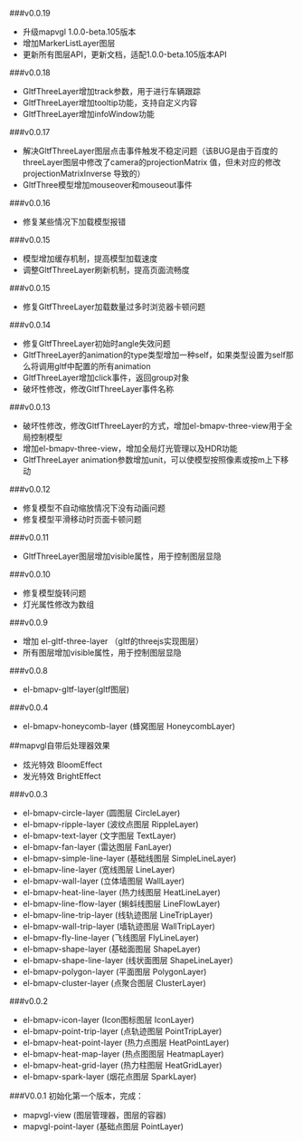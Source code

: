 ###v0.0.19
  * 升级mapvgl 1.0.0-beta.105版本
  * 增加MarkerListLayer图层
  * 更新所有图层API，更新文档，适配1.0.0-beta.105版本API

###v0.0.18
  * GltfThreeLayer增加track参数，用于进行车辆跟踪
  * GltfThreeLayer增加tooltip功能，支持自定义内容
  * GltfThreeLayer增加infoWindow功能

###v0.0.17
  * 解决GltfThreeLayer图层点击事件触发不稳定问题（该BUG是由于百度的threeLayer图层中修改了camera的projectionMatrix 值，但未对应的修改projectionMatrixInverse 导致的）
  * GltfThree模型增加mouseover和mouseout事件

###v0.0.16
  * 修复某些情况下加载模型报错

###v0.0.15
  * 模型增加缓存机制，提高模型加载速度
  * 调整GltfThreeLayer刷新机制，提高页面流畅度

###v0.0.15
  * 修复GltfThreeLayer加载数量过多时浏览器卡顿问题

###v0.0.14
  * 修复GltfThreeLayer初始时angle失效问题
  * GltfThreeLayer的animation的type类型增加一种self，如果类型设置为self那么将调用gltf中配置的所有animation
  * GltfThreeLayer增加click事件，返回group对象
  * 破坏性修改，修改GltfThreeLayer事件名称

###v0.0.13
  * 破坏性修改，修改GltfThreeLayer的方式，增加el-bmapv-three-view用于全局控制模型
  * 增加el-bmapv-three-view，增加全局灯光管理以及HDR功能
  * GltfThreeLayer animation参数增加unit，可以使模型按照像素或按m上下移动

###v0.0.12
  * 修复模型不自动缩放情况下没有动画问题
  * 修复模型平滑移动时页面卡顿问题

###v0.0.11
  * GltfThreeLayer图层增加visible属性，用于控制图层显隐

###v0.0.10
  * 修复模型旋转问题
  * 灯光属性修改为数组

###v0.0.9
  * 增加 el-gltf-three-layer （gltf的threejs实现图层）
  * 所有图层增加visible属性，用于控制图层显隐

###v0.0.8
  * el-bmapv-gltf-layer(gltf图层)

###v0.0.4
  * el-bmapv-honeycomb-layer (蜂窝图层 HoneycombLayer)
  
  ##mapvgl自带后处理器效果
  * 炫光特效 BloomEffect
  * 发光特效 BrightEffect

###v0.0.3
  * el-bmapv-circle-layer (圆图层 CircleLayer)
  * el-bmapv-ripple-layer (波纹点图层 RippleLayer)
  * el-bmapv-text-layer (文字图层 TextLayer)
  * el-bmapv-fan-layer (雷达图层 FanLayer)
  * el-bmapv-simple-line-layer (基础线图层 SimpleLineLayer)
  * el-bmapv-line-layer (宽线图层 LineLayer)
  * el-bmapv-wall-layer (立体墙图层 WallLayer)
  * el-bmapv-heat-line-layer (热力线图层 HeatLineLayer)
  * el-bmapv-line-flow-layer (蝌蚪线图层 LineFlowLayer)
  * el-bmapv-line-trip-layer (线轨迹图层 LineTripLayer)
  * el-bmapv-wall-trip-layer (墙轨迹图层 WallTripLayer)
  * el-bmapv-fly-line-layer (飞线图层 FlyLineLayer)
  * el-bmapv-shape-layer (基础面图层 ShapeLayer)
  * el-bmapv-shape-line-layer (线状面图层 ShapeLineLayer)
  * el-bmapv-polygon-layer (平面图层 PolygonLayer)
  * el-bmapv-cluster-layer (点聚合图层 ClusterLayer)

###v0.0.2
  * el-bmapv-icon-layer (Icon图标图层 IconLayer)
  * el-bmapv-point-trip-layer (点轨迹图层 PointTripLayer)
  * el-bmapv-heat-point-layer (热力点图层 HeatPointLayer)
  * el-bmapv-heat-map-layer (热点图图层 HeatmapLayer)
  * el-bmapv-heat-grid-layer (热力柱图层 HeatGridLayer)
  * el-bmapv-spark-layer (烟花点图层 SparkLayer)


###V0.0.1
  初始化第一个版本，完成：
  * mapvgl-view (图层管理器，图层的容器)
  * mapvgl-point-layer (基础点图层 PointLayer)

